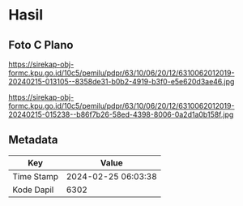# Hasil

## Foto C Plano

https://sirekap-obj-formc.kpu.go.id/10c5/pemilu/pdpr/63/10/06/20/12/6310062012019-20240215-013105--8358de31-b0b2-4919-b3f0-e5e620d3ae46.jpg

https://sirekap-obj-formc.kpu.go.id/10c5/pemilu/pdpr/63/10/06/20/12/6310062012019-20240215-015238--b86f7b26-58ed-4398-8006-0a2d1a0b158f.jpg


## Metadata

| Key        | Value               |
| ---------- | ------------------- |
| Time Stamp | 2024-02-25 06:03:38 |
| Kode Dapil | 6302                |



